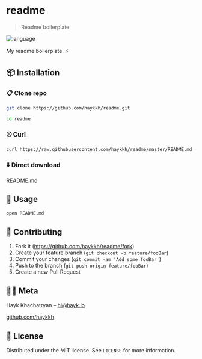 
# readme

> Readme boilerplate

![language](https://img.shields.io/badge/markdown-blue.svg?style=flat-square)

_My_ readme boilerplate. ⚡

## 📦 Installation

### 📋 Clone repo

```sh
git clone https://github.com/haykkh/readme.git

cd readme
```

### ⚾ Curl

```sh
curl https://raw.githubusercontent.com/haykkh/readme/master/README.md -o README.md
```

### ⬇️ Direct download

[README.md](https://raw.githubusercontent.com/haykkh/readme/master/README.md)

## 🚀 Usage

```sh
open README.md
```

## 📝 Contributing

1. Fork it (<https://github.com/haykkh/readme/fork>)
2. Create your feature branch (`git checkout -b feature/fooBar`)
3. Commit your changes (`git commit -am 'Add some fooBar'`)
4. Push to the branch (`git push origin feature/fooBar`)
5. Create a new Pull Request

## 👨🏻 Meta

Hayk Khachatryan – [hi@hayk.io](mailto:hi@hayk.io)

[github.com/haykkh](https://github.com/haykkh/)

## 📜 License

Distributed under the MIT license. See ``LICENSE`` for more information.

